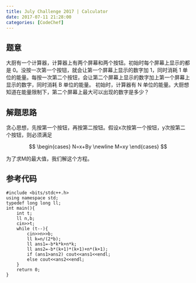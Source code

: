 ```yaml
---
title: July Challenge 2017 | Calculator
date: 2017-07-11 21:28:00
categories: [CodeChef]
---
```

## 题意

大厨有一个计算器，计算器上有两个屏幕和两个按钮。初始时每个屏幕上显示的都是 0。没按一次第一个按钮，就会让第一个屏幕上显示的数字加 1，同时消耗 1 单位的能量。每按一次第二个按钮，会让第二个屏幕上显示的数字加上第一个屏幕上显示的数字，同时消耗 B 单位的能量。
初始时，计算器有 N 单位的能量。大厨想知道在能量限制下，第二个屏幕上最大可以出现的数字是多少？

## 解题思路

贪心思想，先按第一个按钮，再按第二按钮。假设x次按第一个按钮，y次按第二个按钮，则必须满足

$$
\begin{cases}
N=x+By \newline
M=xy
\end{cases}
$$

为了求M的最大值，我们解这个方程。

## 参考代码

```
#include <bits/stdc++.h>
using namespace std;
typedef long long ll;
int main(){
	int t;
	ll n,b;
	cin>>t;
	while (t--){
		cin>>n>>b;
		ll k=n/(2*b);
		ll ans1=-b*k*k+n*k;
		ll ans2=-b*(k+1)*(k+1)+n*(k+1);
		if (ans1>ans2) cout<<ans1<<endl;
		else cout<<ans2<<endl;
	}
	return 0;
}
```
